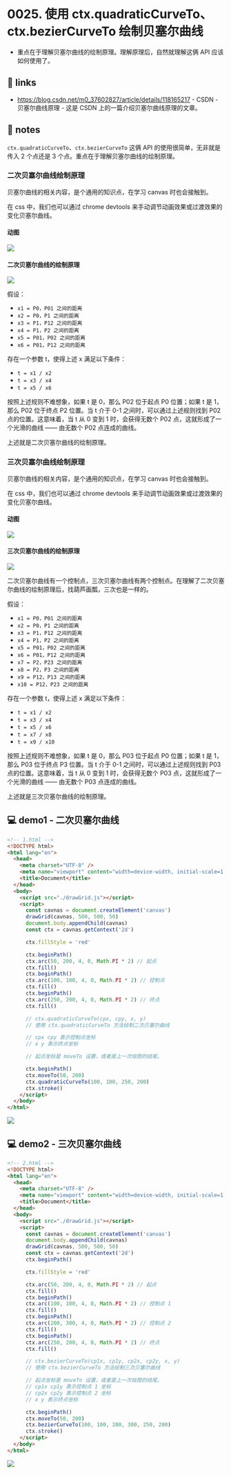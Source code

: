 # 0025. 使用 ctx.quadraticCurveTo、ctx.bezierCurveTo 绘制贝塞尔曲线

- 重点在于理解贝塞尔曲线的绘制原理。理解原理后，自然就理解这俩 API 应该如何使用了。

## 🔗 links

- https://blog.csdn.net/m0_37602827/article/details/118165217 - CSDN - 贝塞尔曲线原理 - 这是 CSDN 上的一篇介绍贝塞尔曲线原理的文章。

## 📝 notes

`ctx.quadraticCurveTo`、`ctx.bezierCurveTo` 这俩 API 的使用很简单，无非就是传入 2 个点还是 3 个点。重点在于理解贝塞尔曲线的绘制原理。

### 二次贝塞尔曲线绘制原理

贝塞尔曲线的相关内容，是个通用的知识点，在学习 canvas 时也会接触到。

在 css 中，我们也可以通过 chrome devtools 来手动调节动画效果或过渡效果的变化贝塞尔曲线。

#### 动图

![](md-imgs/二阶贝塞尔曲线.gif)

#### 二次贝塞尔曲线的绘制原理

![](md-imgs/2024-10-04-10-50-27.png)

假设：
- `x1 = P0，P01 之间的距离`
- `x2 = P0，P1 之间的距离`
- `x3 = P1，P12 之间的距离`
- `x4 = P1，P2 之间的距离`
- `x5 = P01，P02 之间的距离`
- `x6 = P01，P12 之间的距离`

存在一个参数 t，使得上述 x 满足以下条件：
- `t = x1 / x2`
- `t = x3 / x4`
- `t = x5 / x6`

按照上述规则不难想象，如果 t 是 0，那么 P02 位于起点 P0 位置；如果 t 是 1，那么 P02 位于终点 P2 位置。当 t 介于 0-1 之间时，可以通过上述规则找到 P02 点的位置。这意味着，当 t 从 0 变到 1 时，会获得无数个 P02 点，这就形成了一个光滑的曲线 —— 由无数个 P02 点连成的曲线。

上述就是二次贝塞尔曲线的绘制原理。

### 三次贝塞尔曲线绘制原理

贝塞尔曲线的相关内容，是个通用的知识点，在学习 canvas 时也会接触到。

在 css 中，我们也可以通过 chrome devtools 来手动调节动画效果或过渡效果的变化贝塞尔曲线。

#### 动图

![](md-imgs/三阶贝塞尔曲线.gif)

#### 三次贝塞尔曲线的绘制原理

![](md-imgs/2024-10-04-10-52-06.png)

二次贝塞尔曲线有一个控制点，三次贝塞尔曲线有两个控制点。在理解了二次贝塞尔曲线的绘制原理后，找葫芦画瓢，三次也是一样的。

假设：
- `x1 = P0，P01 之间的距离`
- `x2 = P0，P1 之间的距离`
- `x3 = P1，P12 之间的距离`
- `x4 = P1，P2 之间的距离`
- `x5 = P01，P02 之间的距离`
- `x6 = P01，P12 之间的距离`
- `x7 = P2，P23 之间的距离`
- `x8 = P2，P3 之间的距离`
- `x9 = P12，P13 之间的距离`
- `x10 = P12，P23 之间的距离`

存在一个参数 t，使得上述 x 满足以下条件：
- `t = x1 / x2`
- `t = x3 / x4`
- `t = x5 / x6`
- `t = x7 / x8`
- `t = x9 / x10`

按照上述规则不难想象，如果 t 是 0，那么 P03 位于起点 P0 位置；如果 t 是 1，那么 P03 位于终点 P3 位置。当 t 介于 0-1 之间时，可以通过上述规则找到 P03 点的位置。这意味着，当 t 从 0 变到 1 时，会获得无数个 P03 点，这就形成了一个光滑的曲线 —— 由无数个 P03 点连成的曲线。

上述就是三次贝塞尔曲线的绘制原理。

## 💻 demo1 - 二次贝塞尔曲线

```html
<!-- 1.html -->
<!DOCTYPE html>
<html lang="en">
  <head>
    <meta charset="UTF-8" />
    <meta name="viewport" content="width=device-width, initial-scale=1.0" />
    <title>Document</title>
  </head>
  <body>
    <script src="./drawGrid.js"></script>
    <script>
      const cavnas = document.createElement('canvas')
      drawGrid(cavnas, 500, 500, 50)
      document.body.appendChild(cavnas)
      const ctx = cavnas.getContext('2d')

      ctx.fillStyle = 'red'

      ctx.beginPath()
      ctx.arc(50, 200, 4, 0, Math.PI * 2) // 起点
      ctx.fill()
      ctx.beginPath()
      ctx.arc(100, 100, 4, 0, Math.PI * 2) // 控制点
      ctx.fill()
      ctx.beginPath()
      ctx.arc(250, 200, 4, 0, Math.PI * 2) // 终点
      ctx.fill()

      // ctx.quadraticCurveTo(cpx, cpy, x, y)
      // 使用 ctx.quadraticCurveTo 方法绘制二次贝塞尔曲线

      // cpx cpy 表示控制点坐标
      // x y 表示终点坐标

      // 起点坐标是 moveTo 设置，或者是上一次绘图的结尾。

      ctx.beginPath()
      ctx.moveTo(50, 200)
      ctx.quadraticCurveTo(100, 100, 250, 200)
      ctx.stroke()
    </script>
  </body>
</html>
```

![](md-imgs/2024-10-04-10-53-14.png)

## 💻 demo2 - 三次贝塞尔曲线

```html
<!-- 2.html -->
<!DOCTYPE html>
<html lang="en">
  <head>
    <meta charset="UTF-8" />
    <meta name="viewport" content="width=device-width, initial-scale=1.0" />
    <title>Document</title>
  </head>
  <body>
    <script src="./drawGrid.js"></script>
    <script>
      const cavnas = document.createElement('canvas')
      document.body.appendChild(cavnas)
      drawGrid(cavnas, 500, 500, 50)
      const ctx = cavnas.getContext('2d')
      ctx.beginPath()

      ctx.fillStyle = 'red'

      ctx.arc(50, 200, 4, 0, Math.PI * 2) // 起点
      ctx.fill()
      ctx.beginPath()
      ctx.arc(100, 100, 4, 0, Math.PI * 2) // 控制点 1
      ctx.fill()
      ctx.beginPath()
      ctx.arc(200, 300, 4, 0, Math.PI * 2) // 控制点 2
      ctx.fill()
      ctx.beginPath()
      ctx.arc(250, 200, 4, 0, Math.PI * 2) // 终点
      ctx.fill()

      // ctx.bezierCurveTo(cp1x, cp1y, cp2x, cp2y, x, y)
      // 使用 ctx.bezierCurveTo 方法绘制三次贝塞尔曲线

      // 起点坐标是 moveTo 设置，或者是上一次绘图的结尾。
      // cp1x cp1y 表示控制点 1 坐标
      // cp2x cp2y 表示控制点 2 坐标
      // x y 表示终点坐标

      ctx.beginPath()
      ctx.moveTo(50, 200)
      ctx.bezierCurveTo(100, 100, 200, 300, 250, 200)
      ctx.stroke()
    </script>
  </body>
</html>
```

![](md-imgs/2024-10-04-10-53-26.png)
